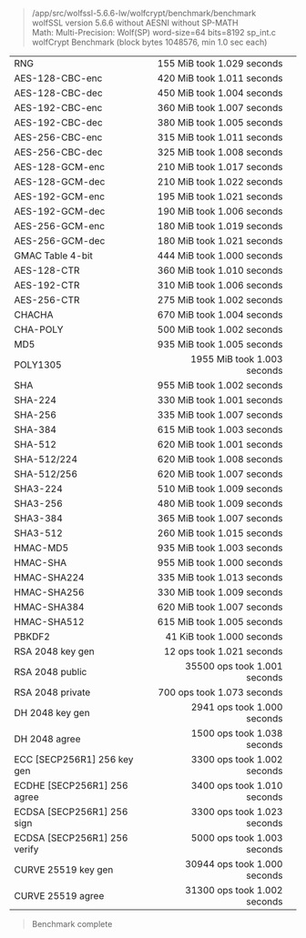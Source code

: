 > /app/src/wolfssl-5.6.6-lw/wolfcrypt/benchmark/benchmark  
> wolfSSL version 5.6.6 without AESNI without SP-MATH  
> Math:   Multi-Precision: Wolf(SP) word-size=64 bits=8192 sp_int.c  
> wolfCrypt Benchmark (block bytes 1048576, min 1.0 sec each)  

|  |  |  |
|:---|---:|---:|
| RNG                           |   155 MiB took 1.029 seconds |
| AES-128-CBC-enc               |   420 MiB took 1.011 seconds |
| AES-128-CBC-dec               |   450 MiB took 1.004 seconds |
| AES-192-CBC-enc               |   360 MiB took 1.007 seconds |
| AES-192-CBC-dec               |   380 MiB took 1.005 seconds |
| AES-256-CBC-enc               |   315 MiB took 1.011 seconds |
| AES-256-CBC-dec               |   325 MiB took 1.008 seconds |
| AES-128-GCM-enc               |   210 MiB took 1.017 seconds |
| AES-128-GCM-dec               |   210 MiB took 1.022 seconds |
| AES-192-GCM-enc               |   195 MiB took 1.021 seconds |
| AES-192-GCM-dec               |   190 MiB took 1.006 seconds |
| AES-256-GCM-enc               |   180 MiB took 1.019 seconds |
| AES-256-GCM-dec               |   180 MiB took 1.021 seconds |
| GMAC Table 4-bit              |   444 MiB took 1.000 seconds |
| AES-128-CTR                   |   360 MiB took 1.010 seconds |
| AES-192-CTR                   |   310 MiB took 1.006 seconds |
| AES-256-CTR                   |   275 MiB took 1.002 seconds |
| CHACHA                        |   670 MiB took 1.004 seconds |
| CHA-POLY                      |   500 MiB took 1.002 seconds |
| MD5                           |   935 MiB took 1.005 seconds |
| POLY1305                      |  1955 MiB took 1.003 seconds |
| SHA                           |   955 MiB took 1.002 seconds |
| SHA-224                       |   330 MiB took 1.001 seconds |
| SHA-256                       |   335 MiB took 1.007 seconds |
| SHA-384                       |   615 MiB took 1.003 seconds |
| SHA-512                       |   620 MiB took 1.001 seconds |
| SHA-512/224                   |   620 MiB took 1.008 seconds |
| SHA-512/256                   |   620 MiB took 1.007 seconds |
| SHA3-224                      |   510 MiB took 1.009 seconds |
| SHA3-256                      |   480 MiB took 1.009 seconds |
| SHA3-384                      |   365 MiB took 1.007 seconds |
| SHA3-512                      |   260 MiB took 1.015 seconds |
| HMAC-MD5                      |   935 MiB took 1.003 seconds |
| HMAC-SHA                      |   955 MiB took 1.000 seconds |
| HMAC-SHA224                   |   335 MiB took 1.013 seconds |
| HMAC-SHA256                   |   330 MiB took 1.009 seconds |
| HMAC-SHA384                   |   620 MiB took 1.007 seconds |
| HMAC-SHA512                   |   615 MiB took 1.005 seconds |
| PBKDF2                        |    41 KiB took 1.000 seconds |
| RSA   2048            key gen |    12 ops took 1.021 seconds |
| RSA   2048             public | 35500 ops took 1.001 seconds |
| RSA   2048            private |   700 ops took 1.073 seconds |
| DH    2048            key gen |  2941 ops took 1.000 seconds |
| DH    2048              agree |  1500 ops took 1.038 seconds |
| ECC   [SECP256R1] 256 key gen |  3300 ops took 1.002 seconds |
| ECDHE [SECP256R1] 256   agree |  3400 ops took 1.010 seconds |
| ECDSA [SECP256R1] 256    sign |  3300 ops took 1.023 seconds |
| ECDSA [SECP256R1] 256  verify |  5000 ops took 1.003 seconds |
| CURVE 25519           key gen | 30944 ops took 1.000 seconds |
| CURVE 25519             agree | 31300 ops took 1.002 seconds |

> Benchmark complete  